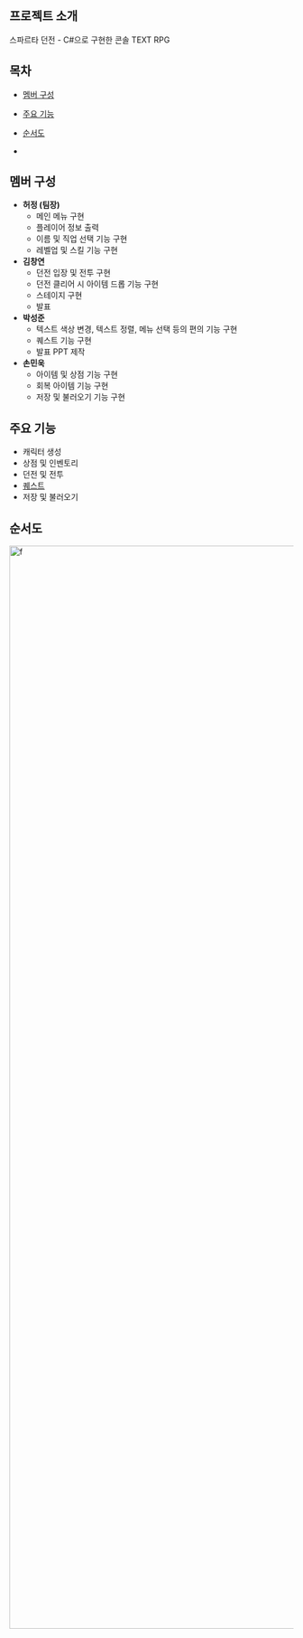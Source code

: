 ## 프로젝트 소개
스파르타 던전 - C#으로 구현한 콘솔 TEXT RPG

## 목차
- [멤버 구성](#멤버-구성)

  
- [주요 기능](#주요-기능)
- [순서도](#순서도)
- 
## 멤버 구성
- __허정 (팀장)__
  - 메인 메뉴 구현
  - 플레이어 정보 출력
  - 이름 및 직업 선택 기능 구현
  - 레벨업 및 스킬 기능 구현
- __김창연__
  - 던전 입장 및 전투 구현
  - 던전 클리어 시 아이템 드롭 기능 구현
  - 스테이지 구현
  - 발표
- __박성준__
  - 텍스트 색상 변경, 텍스트 정렬, 메뉴 선택 등의 편의 기능 구현
  - 퀘스트 기능 구현
  - 발표 PPT 제작
- __손민욱__
  - 아이템 및 상점 기능 구현
  - 회복 아이템 기능 구현
  - 저장 및 불러오기 기능 구현

## 주요 기능
- 캐릭터 생성
- 상점 및 인벤토리
- 던전 및 전투
- [퀘스트](https://github.com/codingskywhale/SpartaDunGeon/wiki/%ED%80%98%EC%8A%A4%ED%8A%B8)
- 저장 및 불러오기
  
## 순서도
<img width="1917" alt="f" src="https://github.com/codingskywhale/SpartaDunGeon/assets/67744902/812bec2c-67bb-4583-b7cd-40f3b7457518">


